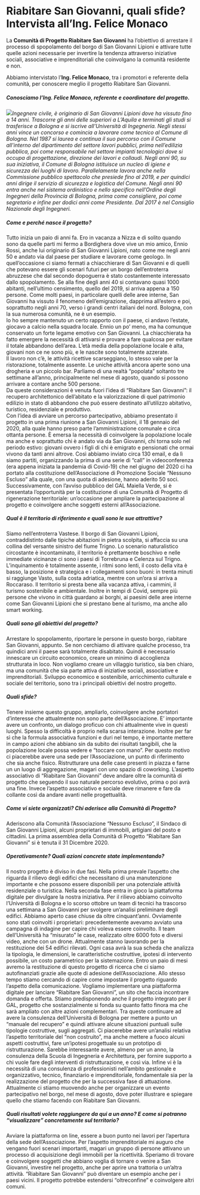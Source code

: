 # Riabitare San Giovanni, quali sfide? Intervista all’Ing. Felice Monaco

La **Comunità di Progetto Riabitare San Giovanni** ha l’obiettivo di arrestare il processo di spopolamento del borgo di San Giovanni Lipioni e attivare tutte quelle azioni necessarie per invertire la tendenza attraverso iniziative sociali, associative e imprenditoriali che coinvolgano la comunità residente e non.

Abbiamo intervistato l’**Ing. Felice Monaco**, tra i promotori e referente della comunità, per conoscere meglio il progetto Riabitare San Giovanni.

##### Conosciamo l’Ing. Felice Monaco, referente e coordinatore del progetto.

<img class="float-left mr-4" src="/fmonaco.jpg"/>*Ingegnere civile, è originario di San Giovanni Lipioni dove ha vissuto fino a 14 anni. Trascorre gli anni delle superiori a L’Aquila e terminati gli studi si trasferisce a Bologna e si iscrive all’Università di Ingegneria. Negli stessi anni vince un concorso e comincia a lavorare come tecnico al Comune di Bologna. Nel 1987 si laurea e continua il suo percorso con il Comune all’interno del dipartimento del settore lavori pubblici, prima nell’edilizia pubblica, poi come responsabile nel settore impianti tecnologici dove si occupa di progettazione, direzione dei lavori e collaudi. Negli anni 90, su sua iniziativa, il Comune di Bologna istituisce un nucleo di igiene e sicurezza dei luoghi di lavoro. Parallelamente lavora anche nella Commissione pubblico spettacolo che presiede fino al 2019, e per quindici anni dirige il servizio di sicurezza e logistica del Comune. Negli anni 90 entra anche nel sistema ordinistico e nello specifico nell’Ordine degli Ingegneri della Provincia di Bologna, prima come consigliere, poi come segretario e infine per dodici anni come Presidente.
Dal 2017 è nel Consiglio Nazionale degli Ingegneri.*

##### Come e perché nasce il progetto?

Tutto inizia un paio di anni fa. Ero in vacanza a Nizza e di solito quando sono da quelle parti mi fermo a Bordighera dove vive un mio amico, Ennio Rossi, anche lui originario di San Giovanni Lipioni, nato come me negli anni 50 e andato via dal paese per studiare e lavorare come geologo. In quell’occasione ci siamo fermati a chiacchierare di San Giovanni e di quelli che potevano essere gli scenari futuri per un borgo dell’entroterra abruzzese che dal secondo dopoguerra è stato costantemente interessato dallo spopolamento. Se alla fine degli anni 40 si contavano quasi 1000 abitanti, nell’ultimo censimento, quello del 2019, si arriva appena a 150 persone. Come molti paesi, in particolare quelli delle aree interne, San Giovanni ha vissuto il fenomeno dell’emigrazione, dapprima all’estero e poi, soprattutto negli anni 70, verso i grandi centri italiani del nord. Bologna, con la sua numerosa comunità, ne è un esempio.<br> 
Io ho sempre mantenuto un certo rapporto con il paese, ci andavo l’estate, giocavo a calcio nella squadra locale. Ennio un po’ meno, ma ha comunque conservato un forte legame emotivo con San Giovanni.
La chiacchierata ha fatto emergere la necessità di attivarsi e provare a fare qualcosa per evitare il totale abbandono dell’area. L’età media della popolazione locale è alta, giovani non ce ne sono più, e le nascite sono totalmente azzerate.<br>
Il lavoro non c’è, le attività ricettive scarseggiano, lo stesso vale per la ristorazione, totalmente assente. Le uniche attività ancora aperte sono una drogheria e un piccolo bar. Parliamo di una realtà “popolata” soltanto tre settimane all’anno, principalmente nel mese di agosto, quando si possono arrivare a contare anche 500 persone.<br>
Da queste considerazioni è venuta fuori l’idea di “Riabitare San Giovanni”: il recupero architettonico dell’abitato e la valorizzazione di quel patrimonio edilizio in stato di abbandono che può essere destinato all’utilizzo abitativo, turistico, residenziale e produttivo.<br>
Con l’idea di avviare un percorso partecipativo, abbiamo presentato il progetto in una prima riunione a San Giovanni Lipioni, il 18 gennaio del 2020, alla quale hanno preso parte l’amministrazione comunale e circa ottanta persone. È emersa la necessità di coinvolgere la popolazione locale ma anche e soprattutto chi è andato via da San Giovanni, chi torna solo nel periodo estivo: giovani ovvero i figli di chi è emigrato e pensionati che ormai vivono da tanti anni altrove. Così abbiamo inviato circa 130 email, e da lì siamo partiti, organizzando la prima di una serie di “call” in videoconferenza (era appena iniziata la pandemia di Covid-19) che nel giugno del 2020 ci ha portato alla costituzione dell’Associazione di Promozione Sociale “Nessuno Escluso” alla quale, con una quota di adesione, hanno aderito 50 soci.<br>
Successivamente, con l’avviso pubblico del GAL Maiella Verde, si è presentata l’opportunità per la costituzione di una Comunità di Progetto di rigenerazione territoriale: un’occasione per ampliare la partecipazione al progetto e coinvolgere anche soggetti esterni all’Associazione.<br>

##### Qual è il territorio di riferimento e quali sono le sue attrattive?
Siamo nell’entroterra Vastese. Il borgo di San Giovanni Lipioni, contraddistinto dalle tipiche abitazioni in pietra scolpita, si affaccia su una collina del versante sinistro del fiume Trigno. Lo scenario naturalistico circostante è incontaminato, il territorio è prettamente boschivo e nelle immediate vicinanze ci sono i paesi di Torrebruna e Celenza sul Trigno. L’inquinamento è totalmente assente, i ritmi sono lenti, il costo della vita è basso, la posizione è strategica e i collegamenti sono buoni: in trenta minuti si raggiunge Vasto, sulla costa adriatica, mentre con un’ora si arriva a Roccaraso. Il territorio si presta bene alla vacanza attiva, i cammini, il turismo sostenibile e ambientale. Inoltre in tempi di Covid, sempre più persone che vivono in città guardano ai borghi, ai paesini delle aree interne come San Giovanni Lipioni che si prestano bene al turismo, ma anche allo smart working.  

##### Quali sono gli obiettivi del progetto?
Arrestare lo spopolamento, riportare le persone in questo borgo, riabitare San Giovanni, appunto. Se non cerchiamo di attivare qualche processo, tra quindici anni il paese sarà totalmente disabitato. Quindi è necessario innescare un circuito economico, creare un minimo di accoglienza strutturata in loco. Non vogliamo creare un villaggio turistico, sia ben chiaro, ma una comunità che sia parte attiva di iniziative sociali, associative e imprenditoriali. Sviluppo economico e sostenibile, arricchimento culturale e sociale del territorio,  sono tra i principali obiettivi del nostro progetto.

##### Quali sfide?
Tenere insieme questo gruppo, ampliarlo, coinvolgere anche portatori d’interesse che attualmente non sono parte dell’Associazione. E’ importante avere un confronto, un dialogo proficuo con chi attualmente vive in questi luoghi. Spesso la difficoltà è proprio nella scarsa interazione. Inoltre per far sì che la formula associativa funzioni e duri nel tempo, è importante mettere in campo azioni che abbiano sin da subito dei risultati tangibili, che la popolazione locale possa vedere e “toccare con mano”.
Per questo motivo ci piacerebbe avere una sede per l’Associazione, un punto di riferimento che sia anche fisico. Ristrutturare una delle case presenti in piazza e farne un un luogo di aggregazione, magari con uno spazio di coworking.
L’aspetto associativo di “Riabitare San Giovanni” deve andare oltre la comunità di progetto che seguendo il suo naturale percorso evolutivo, prima o poi avrà una fine. Invece l’aspetto associativo e sociale deve rimanere e fare da collante così da andare avanti nelle progettualità.

##### Come vi siete organizzati? Chi aderisce alla Comunità di Progetto?
Aderiscono alla Comunità l’Associazione “Nessuno Escluso”, il Sindaco di San Giovanni Lipioni, alcuni proprietari di immobili, artigiani del posto e cittadini. La prima assemblea della Comunità di Progetto “Riabitare San Giovanni” si è tenuta  il 31 Dicembre 2020.

##### Operativamente? Quali azioni concrete state implementando?
Il nostro progetto è diviso in due fasi. Nella prima prevale l’aspetto che riguarda il rilievo degli edifici che necessitano di una manutenzione importante e che possono essere disponibili per una potenziale attività residenziale o turistica. Nella seconda fase entra in gioco la piattaforma digitale per divulgare la nostra iniziativa.
Per il rilievo abbiamo coinvolto l’Università di Bologna e lo scorso ottobre un team di tecnici ha trascorso una settimana a San Giovanni per svolgere un’analisi preliminare degli edifici. Abbiamo aperto case chiuse da oltre cinquant’anni. Ovviamente sono stati coinvolti i proprietari: precedentemente avevamo avviato una campagna di indagine per capire chi voleva essere coinvolto.
Il team dell’Università ha “misurato” le case, realizzato oltre 6000 foto e diversi video, anche con un drone. Attualmente stanno lavorando per la restituzione dei 54 edifici rilevati. Ogni casa avrà la sua scheda che analizza la tipologia, le dimensioni, le caratteristiche costruttive, ipotesi di intervento possibile, un costo parametrico per la sistemazione. Entro un paio di mesi avremo la restituzione di questo progetto di ricerca che ci siamo autofinanziati grazie alle quote di adesione dell’Associazione.
Allo stesso tempo stiamo cercando di capire come impostare il progetto riguardo l’aspetto della comunicazione. Vogliamo implementare una piattaforma digitale per lanciare “Riabitare San Giovanni”, un sito che faccia incontrare domanda e offerta.
Stiamo predisponendo anche il progetto integrato per il GAL, progetto che sostanzialmente si fonda su quanto fatto finora ma che sarà ampliato con altre azioni complementari. Tra queste continuare ad avere la consulenza dell’Università di Bologna per mettere a punto un “manuale del recupero” e quindi attivare alcune situazioni puntuali sulle tipologie costruttive, sugli aggregati. Ci piacerebbe avere un’analisi relativa l’aspetto territoriale del “non costruito”,  ma anche mettere a fuoco alcuni aspetti costruttivi, fare un’ipotesi progettuale su un prototipo di ristrutturazione. Sarebbe interessante avere, almeno per un anno, la consulenza della Scuola di Ingegneria e Architettura, per fornire supporto a chi vuole fare degli interventi di ristrutturazione, e così via.
Infine vi è la necessità di una consulenza di professionisti nell’ambito gestionale e organizzativo, tecnico, finanziario e imprenditoriale, fondamentale sia per la realizzazione del progetto che per la successiva fase di attuazione.
Attualmente ci stiamo muovendo anche per organizzare un evento partecipativo nel borgo,  nel mese di agosto, dove poter illustrare e spiegare quello che stiamo facendo con Riabitare San Giovanni.

##### Quali risultati volete raggiungere da qui a un anno? E come si potranno “visualizzare” concretamente sul territorio?
Avviare la piattaforma on line, essere a buon punto nei lavori per l’apertura della sede dell’Associazione. Per l’aspetto imprenditoriale mi auguro che vengano fuori scenari importanti, magari un gruppo di persone attivano un processo di acquisizione degli immobili per la ricettività. Speriamo di trovare e coinvolgere soggetti che abbiano voglia di tornare o venire a San Giovanni, investire nel progetto, anche per aprire una trattoria o un’altra attività.
“Riabitare San Giovanni” può diventare un esempio anche per i paesi vicini. Il progetto potrebbe estendersi “oltreconfine” e coinvolgere altri comuni.

